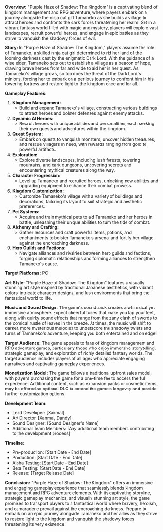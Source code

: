 
**Overview:** "Purple Haze of Shadow: The Kingdom" is a captivating blend of kingdom management and RPG adventure, where players embark on a journey alongside the ninja cat girl Tamaneko as she builds a village to attract heroes and confronts the dark forces threatening her realm. Set in a vibrant fantasy world filled with magic and mystery, players will explore vast landscapes, recruit powerful heroes, and engage in epic battles as they strive to vanquish the shadowy forces of evil.

**Story:** In "Purple Haze of Shadow: The Kingdom," players assume the role of Tamaneko, a skilled ninja cat girl determined to rid her land of the looming darkness cast by the enigmatic Dark Lord. With the guidance of a wise elder, Tamaneko sets out to establish a village as a beacon of hope, drawing brave heroes from far and wide to aid her in her quest. As Tamaneko's village grows, so too does the threat of the Dark Lord's minions, forcing her to embark on a perilous journey to confront him in his towering fortress and restore light to the kingdom once and for all.

**Gameplay Features:**

1. **Kingdom Management:**
    - Build and expand Tamaneko's village, constructing various buildings to attract heroes and bolster defenses against enemy attacks.
2. **Dynamic AI Heroes:**
    - Recruit heroes with unique abilities and personalities, each seeking their own quests and adventures within the kingdom.
3. **Quest System:**
    - Embark on quests to vanquish monsters, uncover hidden treasures, and rescue villagers in need, with rewards ranging from gold to powerful artifacts.
4. **Exploration:**
    - Explore diverse landscapes, including lush forests, towering mountains, and dark dungeons, uncovering secrets and encountering mythical creatures along the way.
5. **Character Progression:**
    - Level up Tamaneko and recruited heroes, unlocking new abilities and upgrading equipment to enhance their combat prowess.
6. **Kingdom Customization:**
    - Customize Tamaneko's village with a variety of buildings and decorations, tailoring its layout to suit strategic and aesthetic preferences.
7. **Pet Systems:**
    - Acquire and train mythical pets to aid Tamaneko and her heroes in battle, unleashing their unique abilities to turn the tide of combat.
8. **Alchemy and Crafting:**
    - Gather resources and craft powerful items, potions, and enchantments to bolster Tamaneko's arsenal and fortify her village against the encroaching darkness.
9. **Hero Guilds and Factions:**
    - Navigate alliances and rivalries between hero guilds and factions, forging diplomatic relationships and forming alliances to strengthen Tamaneko's cause.

**Target Platforms:** PC

**Art Style:** "Purple Haze of Shadow: The Kingdom" features a visually stunning art style inspired by traditional Japanese aesthetics, with vibrant colors, intricate character designs, and lush environments that bring the fantastical world to life.

**Music and Sound Design:** The game's soundtrack creates a whimsical yet immersive atmosphere. Expect cheerful tunes that make you tap your feet, along with quirky sound effects that range from the zany clash of swords to the comical rustle of leaves in the breeze. At times, the music will shift to darker, more mysterious melodies to underscore the shadowy twists and turns of Tamaneko's adventure, keeping you both entertained and on edge!

**Target Audience:** The game appeals to fans of kingdom management and RPG adventure games, particularly those who enjoy immersive storytelling, strategic gameplay, and exploration of richly detailed fantasy worlds. The target audience includes players of all ages who appreciate engaging narratives and captivating gameplay experiences.

**Monetization Model:** The game follows a traditional upfront sales model, with players purchasing the game for a one-time fee to access the full experience. Additional content, such as expansion packs or cosmetic items, may be offered as optional DLC to extend the game's longevity and provide further customization options.

**Development Team:**

- Lead Developer: [Xanmal]
- Art Director: [Xanmal, Dandy]
- Sound Designer: [Sound Designer's Name]
- Additional Team Members: [Any additional team members contributing to the development process]

**Timeline:**

- Pre-production: [Start Date - End Date]
- Production: [Start Date - End Date]
- Alpha Testing: [Start Date - End Date]
- Beta Testing: [Start Date - End Date]
- Release: [Target Release Date]

**Conclusion:** "Purple Haze of Shadow: The Kingdom" offers an immersive and engaging gameplay experience that seamlessly blends kingdom management and RPG adventure elements. With its captivating storyline, strategic gameplay mechanics, and visually stunning art style, the game promises to transport players to a fantastical world where bravery, heroism, and camaraderie prevail against the encroaching darkness. Prepare to embark on an epic journey alongside Tamaneko and her allies as they strive to restore light to the kingdom and vanquish the shadowy forces threatening its very existence.